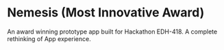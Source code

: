 # Nemesis (Most Innovative Award)
An award winning prototype app built for Hackathon EDH-418. A complete rethinking of App experience.
